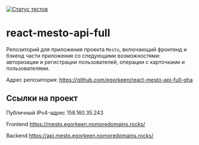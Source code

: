 [![Статус тестов](../../actions/workflows/tests.yml/badge.svg)](../../actions/workflows/tests.yml)

# react-mesto-api-full
Репозиторий для приложения проекта `Mesto`, включающий фронтенд и бэкенд части приложения со следующими возможностями: авторизации и регистрации пользователей, операции с карточками и пользователями.

Адрес репозитория: https://github.com/egorkeen/react-mesto-api-full-gha

## Ссылки на проект

Публичный IPv4-адрес 158.160.35.243

Frontend https://mesto.egorkeen.nomoredomains.rocks/

Backend https://api.mesto.egorkeen.nomoredomains.rocks/
